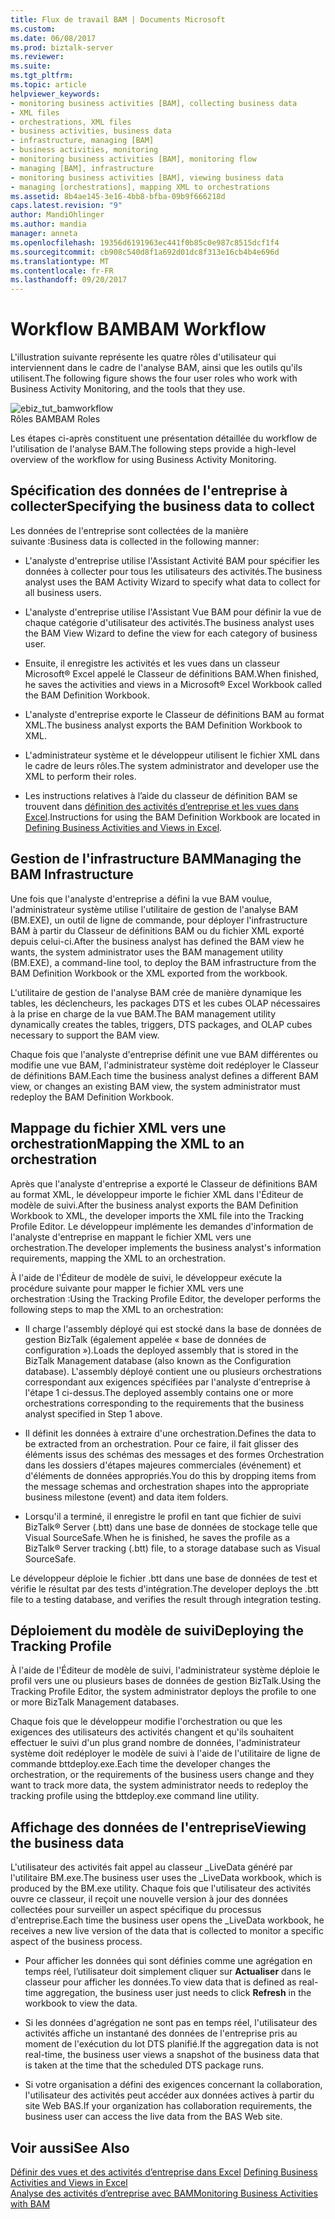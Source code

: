 ```yaml
---
title: Flux de travail BAM | Documents Microsoft
ms.custom: 
ms.date: 06/08/2017
ms.prod: biztalk-server
ms.reviewer: 
ms.suite: 
ms.tgt_pltfrm: 
ms.topic: article
helpviewer_keywords:
- monitoring business activities [BAM], collecting business data
- XML files
- orchestrations, XML files
- business activities, business data
- infrastructure, managing [BAM]
- business activities, monitoring
- monitoring business activities [BAM], monitoring flow
- managing [BAM], infrastructure
- monitoring business activities [BAM], viewing business data
- managing [orchestrations], mapping XML to orchestrations
ms.assetid: 8b4ae145-3e16-4bb8-bfba-09b9f666218d
caps.latest.revision: "9"
author: MandiOhlinger
ms.author: mandia
manager: anneta
ms.openlocfilehash: 19356d6191963ec441f0b85c0e987c8515dcf1f4
ms.sourcegitcommit: cb908c540d8f1a692d01dc8f313e16cb4b4e696d
ms.translationtype: MT
ms.contentlocale: fr-FR
ms.lasthandoff: 09/20/2017
---
```

# <a name="bam-workflow"></a><span data-ttu-id="c6117-102">Workflow BAM</span><span class="sxs-lookup"><span data-stu-id="c6117-102">BAM Workflow</span></span>
<span data-ttu-id="c6117-103">L'illustration suivante représente les quatre rôles d'utilisateur qui interviennent dans le cadre de l'analyse BAM, ainsi que les outils qu'ils utilisent.</span><span class="sxs-lookup"><span data-stu-id="c6117-103">The following figure shows the four user roles who work with Business Activity Monitoring, and the tools that they use.</span></span>  
  
 ![](../core/media/ebiz-tut-bamworkflow.gif "ebiz_tut_bamworkflow")  
<span data-ttu-id="c6117-104">Rôles BAM</span><span class="sxs-lookup"><span data-stu-id="c6117-104">BAM Roles</span></span>  
  
 <span data-ttu-id="c6117-105">Les étapes ci-après constituent une présentation détaillée du workflow de l'utilisation de l'analyse BAM.</span><span class="sxs-lookup"><span data-stu-id="c6117-105">The following steps provide a high-level overview of the workflow for using Business Activity Monitoring.</span></span>  
  
## <a name="specifying-the-business-data-to-collect"></a><span data-ttu-id="c6117-106">Spécification des données de l'entreprise à collecter</span><span class="sxs-lookup"><span data-stu-id="c6117-106">Specifying the business data to collect</span></span>  
 <span data-ttu-id="c6117-107">Les données de l'entreprise sont collectées de la manière suivante :</span><span class="sxs-lookup"><span data-stu-id="c6117-107">Business data is collected in the following manner:</span></span>  
  
-   <span data-ttu-id="c6117-108">L'analyste d'entreprise utilise l'Assistant Activité BAM pour spécifier les données à collecter pour tous les utilisateurs des activités.</span><span class="sxs-lookup"><span data-stu-id="c6117-108">The business analyst uses the BAM Activity Wizard to specify what data to collect for all business users.</span></span>  
  
-   <span data-ttu-id="c6117-109">L'analyste d'entreprise utilise l'Assistant Vue BAM pour définir la vue de chaque catégorie d'utilisateur des activités.</span><span class="sxs-lookup"><span data-stu-id="c6117-109">The business analyst uses the BAM View Wizard to define the view for each category of business user.</span></span>  
  
-   <span data-ttu-id="c6117-110">Ensuite, il enregistre les activités et les vues dans un classeur Microsoft® Excel appelé le Classeur de définitions BAM.</span><span class="sxs-lookup"><span data-stu-id="c6117-110">When finished, he saves the activities and views in a Microsoft® Excel Workbook called the BAM Definition Workbook.</span></span>  
  
-   <span data-ttu-id="c6117-111">L'analyste d'entreprise exporte le Classeur de définitions BAM au format XML.</span><span class="sxs-lookup"><span data-stu-id="c6117-111">The business analyst exports the BAM Definition Workbook to XML.</span></span>  
  
-   <span data-ttu-id="c6117-112">L'administrateur système et le développeur utilisent le fichier XML dans le cadre de leurs rôles.</span><span class="sxs-lookup"><span data-stu-id="c6117-112">The system administrator and developer use the XML to perform their roles.</span></span>  
  
-   <span data-ttu-id="c6117-113">Les instructions relatives à l’aide du classeur de définition BAM se trouvent dans [définition des activités d’entreprise et les vues dans Excel](../core/defining-business-activities-and-views-in-excel.md).</span><span class="sxs-lookup"><span data-stu-id="c6117-113">Instructions for using the BAM Definition Workbook are located in [Defining Business Activities and Views in Excel](../core/defining-business-activities-and-views-in-excel.md).</span></span>  
  
## <a name="managing-the-bam-infrastructure"></a><span data-ttu-id="c6117-114">Gestion de l'infrastructure BAM</span><span class="sxs-lookup"><span data-stu-id="c6117-114">Managing the BAM Infrastructure</span></span>  
 <span data-ttu-id="c6117-115">Une fois que l'analyste d'entreprise a défini la vue BAM voulue, l'administrateur système utilise l'utilitaire de gestion de l'analyse BAM (BM.EXE), un outil de ligne de commande, pour déployer l'infrastructure BAM à partir du Classeur de définitions BAM ou du fichier XML exporté depuis celui-ci.</span><span class="sxs-lookup"><span data-stu-id="c6117-115">After the business analyst has defined the BAM view he wants, the system administrator uses the BAM management utility (BM.EXE), a command-line tool, to deploy the BAM infrastructure from the BAM Definition Workbook or the XML exported from the workbook.</span></span>  
  
 <span data-ttu-id="c6117-116">L'utilitaire de gestion de l'analyse BAM crée de manière dynamique les tables, les déclencheurs, les packages DTS et les cubes OLAP nécessaires à la prise en charge de la vue BAM.</span><span class="sxs-lookup"><span data-stu-id="c6117-116">The BAM management utility dynamically creates the tables, triggers, DTS packages, and OLAP cubes necessary to support the BAM view.</span></span>  
  
 <span data-ttu-id="c6117-117">Chaque fois que l'analyste d'entreprise définit une vue BAM différentes ou modifie une vue BAM, l'administrateur système doit redéployer le Classeur de définitions BAM.</span><span class="sxs-lookup"><span data-stu-id="c6117-117">Each time the business analyst defines a different BAM view, or changes an existing BAM view, the system administrator must redeploy the BAM Definition Workbook.</span></span>  
  
## <a name="mapping-the-xml-to-an-orchestration"></a><span data-ttu-id="c6117-118">Mappage du fichier XML vers une orchestration</span><span class="sxs-lookup"><span data-stu-id="c6117-118">Mapping the XML to an orchestration</span></span>  
 <span data-ttu-id="c6117-119">Après que l'analyste d'entreprise a exporté le Classeur de définitions BAM au format XML, le développeur importe le fichier XML dans l'Éditeur de modèle de suivi.</span><span class="sxs-lookup"><span data-stu-id="c6117-119">After the business analyst exports the BAM Definition Workbook to XML, the developer imports the XML file into the Tracking Profile Editor.</span></span> <span data-ttu-id="c6117-120">Le développeur implémente les demandes d'information de l'analyste d'entreprise en mappant le fichier XML vers une orchestration.</span><span class="sxs-lookup"><span data-stu-id="c6117-120">The developer implements the business analyst's information requirements, mapping the XML to an orchestration.</span></span>  
  
 <span data-ttu-id="c6117-121">À l'aide de l'Éditeur de modèle de suivi, le développeur exécute la procédure suivante pour mapper le fichier XML vers une orchestration :</span><span class="sxs-lookup"><span data-stu-id="c6117-121">Using the Tracking Profile Editor, the developer performs the following steps to map the XML to an orchestration:</span></span>  
  
-   <span data-ttu-id="c6117-122">Il charge l'assembly déployé qui est stocké dans la base de données de gestion BizTalk (également appelée « base de données de configuration »).</span><span class="sxs-lookup"><span data-stu-id="c6117-122">Loads the deployed assembly that is stored in the BizTalk Management database (also known as the Configuration database).</span></span> <span data-ttu-id="c6117-123">L'assembly déployé contient une ou plusieurs orchestrations correspondant aux exigences spécifiées par l'analyste d'entreprise à l'étape 1 ci-dessus.</span><span class="sxs-lookup"><span data-stu-id="c6117-123">The deployed assembly contains one or more orchestrations corresponding to the requirements that the business analyst specified in Step 1 above.</span></span>  
  
-   <span data-ttu-id="c6117-124">Il définit les données à extraire d'une orchestration.</span><span class="sxs-lookup"><span data-stu-id="c6117-124">Defines the data to be extracted from an orchestration.</span></span> <span data-ttu-id="c6117-125">Pour ce faire, il fait glisser des éléments issus des schémas des messages et des formes Orchestration dans les dossiers d'étapes majeures commerciales (événement) et d'éléments de données appropriés.</span><span class="sxs-lookup"><span data-stu-id="c6117-125">You do this by dropping items from the message schemas and orchestration shapes into the appropriate business milestone (event) and data item folders.</span></span>  
  
-   <span data-ttu-id="c6117-126">Lorsqu'il a terminé, il enregistre le profil en tant que fichier de suivi BizTalk® Server (.btt) dans une base de données de stockage telle que Visual SourceSafe.</span><span class="sxs-lookup"><span data-stu-id="c6117-126">When he is finished, he saves the profile as a BizTalk® Server tracking (.btt) file, to a storage database such as Visual SourceSafe.</span></span>  
  
 <span data-ttu-id="c6117-127">Le développeur déploie le fichier .btt dans une base de données de test et vérifie le résultat par des tests d'intégration.</span><span class="sxs-lookup"><span data-stu-id="c6117-127">The developer deploys the .btt file to a testing database, and verifies the result through integration testing.</span></span>  
  
## <a name="deploying-the-tracking-profile"></a><span data-ttu-id="c6117-128">Déploiement du modèle de suivi</span><span class="sxs-lookup"><span data-stu-id="c6117-128">Deploying the Tracking Profile</span></span>  
 <span data-ttu-id="c6117-129">À l'aide de l'Éditeur de modèle de suivi, l'administrateur système déploie le profil vers une ou plusieurs bases de données de gestion BizTalk.</span><span class="sxs-lookup"><span data-stu-id="c6117-129">Using the Tracking Profile Editor, the system administrator deploys the profile to one or more BizTalk Management databases.</span></span>  
  
 <span data-ttu-id="c6117-130">Chaque fois que le développeur modifie l'orchestration ou que les exigences des utilisateurs des activités changent et qu'ils souhaitent effectuer le suivi d'un plus grand nombre de données, l'administrateur système doit redéployer le modèle de suivi à l'aide de l'utilitaire de ligne de commande bttdeploy.exe.</span><span class="sxs-lookup"><span data-stu-id="c6117-130">Each time the developer changes the orchestration, or the requirements of the business users change and they want to track more data, the system administrator needs to redeploy the tracking profile using the bttdeploy.exe command line utility.</span></span>  
  
## <a name="viewing-the-business-data"></a><span data-ttu-id="c6117-131">Affichage des données de l'entreprise</span><span class="sxs-lookup"><span data-stu-id="c6117-131">Viewing the business data</span></span>  
 <span data-ttu-id="c6117-132">L'utilisateur des activités fait appel au classeur _LiveData généré par l'utilitaire BM.exe.</span><span class="sxs-lookup"><span data-stu-id="c6117-132">The business user uses the _LiveData workbook, which is produced by the BM.exe utility.</span></span> <span data-ttu-id="c6117-133">Chaque fois que l'utilisateur des activités ouvre ce classeur, il reçoit une nouvelle version à jour des données collectées pour surveiller un aspect spécifique du processus d'entreprise.</span><span class="sxs-lookup"><span data-stu-id="c6117-133">Each time the business user opens the _LiveData workbook, he receives a new live version of the data that is collected to monitor a specific aspect of the business process.</span></span>  
  
-   <span data-ttu-id="c6117-134">Pour afficher les données qui sont définies comme une agrégation en temps réel, l’utilisateur doit simplement cliquer sur **Actualiser** dans le classeur pour afficher les données.</span><span class="sxs-lookup"><span data-stu-id="c6117-134">To view data that is defined as real-time aggregation, the business user just needs to click **Refresh** in the workbook to view the data.</span></span>  
  
-   <span data-ttu-id="c6117-135">Si les données d'agrégation ne sont pas en temps réel, l'utilisateur des activités affiche un instantané des données de l'entreprise pris au moment de l'exécution du lot DTS planifié.</span><span class="sxs-lookup"><span data-stu-id="c6117-135">If the aggregation data is not real-time, the business user views a snapshot of the business data that is taken at the time that the scheduled DTS package runs.</span></span>  
  
-   <span data-ttu-id="c6117-136">Si votre organisation a défini des exigences concernant la collaboration, l'utilisateur des activités peut accéder aux données actives à partir du site Web BAS.</span><span class="sxs-lookup"><span data-stu-id="c6117-136">If your organization has collaboration requirements, the business user can access the live data from the BAS Web site.</span></span>  
  
## <a name="see-also"></a><span data-ttu-id="c6117-137">Voir aussi</span><span class="sxs-lookup"><span data-stu-id="c6117-137">See Also</span></span>  
 <span data-ttu-id="c6117-138">[Définir des vues et des activités d’entreprise dans Excel](../core/defining-business-activities-and-views-in-excel.md) </span><span class="sxs-lookup"><span data-stu-id="c6117-138">[Defining Business Activities and Views in Excel](../core/defining-business-activities-and-views-in-excel.md) </span></span>  
 [<span data-ttu-id="c6117-139">Analyse des activités d’entreprise avec BAM</span><span class="sxs-lookup"><span data-stu-id="c6117-139">Monitoring Business Activities with BAM</span></span>](../core/monitoring-business-activities-with-bam.md)
